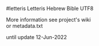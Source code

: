 #letteris
Letteris Hebrew Bible UTF8 <br>

More information see project's wiki <br>
or metadata.txt <br>

until update 12-Jun-2022


